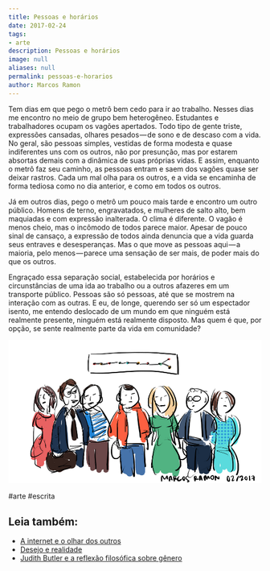 ```yaml
---
title: Pessoas e horários
date: 2017-02-24
tags:
- arte
description: Pessoas e horários
image: null
aliases: null
permalink: pessoas-e-horarios
author: Marcos Ramon
---
```

Tem dias em que pego o metrô bem cedo para ir ao trabalho. Nesses dias me encontro no meio de grupo bem heterogêneo. Estudantes e trabalhadores ocupam os vagões apertados. Todo tipo de gente triste, expressões cansadas, olhares pesados — de sono e de descaso com a vida. No geral, são pessoas simples, vestidas de forma modesta e quase indiferentes uns com os outros, não por presunção, mas por estarem absortas demais com a dinâmica de suas próprias vidas. E assim, enquanto o metrô faz seu caminho, as pessoas entram e saem dos vagões quase ser deixar rastros. Cada um mal olha para os outros, e a vida se encaminha de forma tediosa como no dia anterior, e como em todos os outros.

Já em outros dias, pego o metrô um pouco mais tarde e encontro um outro público. Homens de terno, engravatados, e mulheres de salto alto, bem maquiadas e com expressão inalterada. O clima é diferente. O vagão é menos cheio, mas o incômodo de todos parece maior. Apesar de pouco sinal de cansaço, a expressão de todos ainda denuncia que a vida guarda seus entraves e desesperanças. Mas o que move as pessoas aqui — a maioria, pelo menos — parece uma sensação de ser mais, de poder mais do que os outros.

Engraçado essa separação social, estabelecida por horários e circunstâncias de uma ida ao trabalho ou a outros afazeres em um transporte público. Pessoas são só pessoas, até que se mostrem na interação com as outras. E eu, de longe, querendo ser só um espectador isento, me entendo deslocado de um mundo em que ninguém está realmente presente, ninguém está realmente disposto. Mas quem é que, por opção, se sente realmente parte da vida em comunidade?

<img src="/assets/img/pessoas-e horários-medium.png">



#arte #escrita<div class="leia-tambem" markdown="1">
## Leia também:

- <a href="/a-internet-e-o-olhar-dos-outros">A internet e o olhar dos outros</a>
- <a href="/desejo-e-realidade">Desejo e realidade</a>
- <a href="/judith-butler-e-a-reflexao-filosofica-sobre-genero">Judith Butler e a reflexão filosófica sobre gênero</a>
</div>